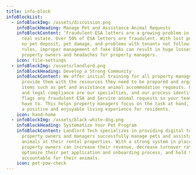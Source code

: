 ```yaml
---
title: info-block
infoBlockList:
  - infoBlockImg: /assets/discussion.png
    infoBlockHeading: Manage Pet and Assistance Animal Requests
    infoBlockContent: ‘Fraudulent ESA letters are a growing problem in residential
      real estate. Over 50% of ESA letters are fraudulent. With lost pet rent,
      no pet deposit, pet damage, and problems with tenants not following pet
      rules, improper management of fake ESAs can result in huge losses to
      property owners and headaches for property managers.
    icon: file-settings
  - infoBlockImg: /assets/landlord.png
    infoBlockHeading: Develop a Strong Community
    infoBlockContent: We offer initial training for all property managers and
      provide them with the resources they need to be prepared and organized for
      items such as pet and assistance animal accommodation requests. Liability
      and legal compliance are our specialties, and our process identifies and
      flags any fraudulent ESA and Service animal requests so your team doesn’t
      have to. This helps property managers focus on the task at hand, creating
      a positive and enjoyable living experience for residents.
    icon: hand-home
  - infoBlockImg: /assets/black-white-dog.png
    infoBlockHeading: Systematize Your Pet Program
    infoBlockContent: Landlord Tech specializes in providing digital tools to help
      property owners and managers successfully manage pets and assistance
      animals at their rental properties. With a strong system in place,
      property owners can increase their revenue, decrease turnover rates,
      optimize their pet application and onboarding process, and hold tenants
      accountable for their animals.
    icon: pet-pow-check
---
```

